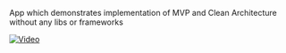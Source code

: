 App which demonstrates implementation of MVP and Clean Architecture without any libs or frameworks

[![Video](http://img.youtube.com/vi/eMeJFR-0bz0/maxresdefault.jpg)](https://www.youtube.com/watch?v=eMeJFR-0bz0)
